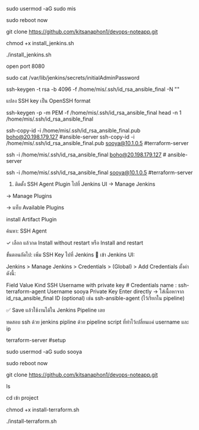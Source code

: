 sudo usermod -aG sudo mis 

sudo reboot now 

git clone https://github.com/kitsanaphon1/devops-noteapp.git

chmod +x install_jenkins.sh

./install_jenkins.sh


open port 8080 

sudo cat /var/lib/jenkins/secrets/initialAdminPassword

ssh-keygen -t rsa -b 4096 -f /home/mis/.ssh/id_rsa_ansible_final -N ""


แปลง SSH key เป็น OpenSSH format

ssh-keygen -p -m PEM -f /home/mis/.ssh/id_rsa_ansible_final
head -n 1 /home/mis/.ssh/id_rsa_ansible_final


ssh-copy-id -i /home/mis/.ssh/id_rsa_ansible_final.pub boho@20.198.179.127 #ansible-server
ssh-copy-id -i /home/mis/.ssh/id_rsa_ansible_final.pub sooya@10.1.0.5 #terraform-server

ssh -i /home/mis/.ssh/id_rsa_ansible_final boho@20.198.179.127 # ansible-server

ssh -i /home/mis/.ssh/id_rsa_ansible_final sooya@10.1.0.5 #terraform-server


1. ติดตั้ง SSH Agent Plugin
ไปที่ Jenkins UI → Manage Jenkins

→ Manage Plugins

→ แท็บ Available Plugins

install Artifact Plugin

ค้นหา: SSH Agent 

✓ เลือก แล้วกด Install without restart หรือ Install and restart



ขั้นตอนถัดไป: เพิ่ม SSH Key ไปที่ Jenkins
🔧 เข้า Jenkins UI:

Jenkins > Manage Jenkins > Credentials > (Global) > Add Credentials
ตั้งค่าดังนี้:

Field	Value
Kind	SSH Username with private key      # 	Credentials name : ssh-terraform-agent 
Username	sooya
Private Key	Enter directly → ใส่เนื้อหาจาก id_rsa_ansible_final
ID (optional)	เช่น ssh-ansible-agent (ไว้เรียกใน pipeline)

✅ Save แล้วใช้งานได้ใน Jenkins Pipeline เลย





ทดสอบ ssh ด้วย jenkins pipline   ด้วย pipeline script ที่ทำไว้เปลี่ยนเเค่ username และ ip 





terraform-server #setup

sudo usermod -aG sudo sooya


sudo reboot now 

git clone https://github.com/kitsanaphon1/devops-noteapp.git

ls

cd เข้า project 

chmod +x install-terraform.sh

./install-terraform.sh